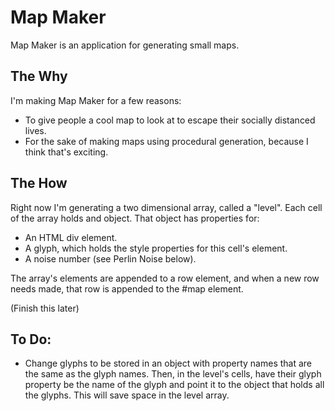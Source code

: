 # Map Maker 

Map Maker is an application for generating small maps. 

## The Why 

I'm making Map Maker for a few reasons:
- To give people a cool map to look at to escape their socially distanced lives. 
- For the sake of making maps using procedural generation, because I think that's exciting. 

## The How 

Right now I'm generating a two dimensional array, called a "level". Each cell of the array holds and object. That object has properties for: 
- An HTML div element. 
- A glyph, which holds the style properties for this cell's element. 
- A noise number (see Perlin Noise below). 

The array's elements are appended to a row element, and when a new row needs made, that row is appended to the #map element. 

(Finish this later) 

## To Do: 
- Change glyphs to be stored in an object with property names that are the same as the glyph names. Then, in the level's cells, have their glyph property be the name of the glyph and point it to the object that holds all the glyphs. This will save space in the level array. 
